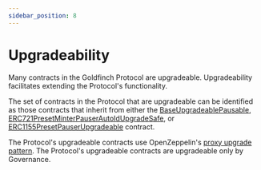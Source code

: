 ```yaml
---
sidebar_position: 8
---
```


# Upgradeability

Many contracts in the Goldfinch Protocol are upgradeable. Upgradeability facilitates extending the Protocol's functionality.

The set of contracts in the Protocol that are upgradeable can be identified as those contracts that inherit from either the [BaseUpgradeablePausable](TODO[PR]), [ERC721PresetMinterPauserAutoIdUpgradeSafe](https://github.com/goldfinch-eng/mono/blob/main/packages/protocol/contracts/external/ERC721PresetMinterPauserAutoId.sol), or [ERC1155PresetPauserUpgradeable](https://github.com/goldfinch-eng/mono/blob/main/packages/protocol/contracts/external/ERC1155PresetPauserUpgradeable.sol) contract.

The Protocol's upgradeable contracts use OpenZeppelin's [proxy upgrade pattern](https://docs.openzeppelin.com/upgrades-plugins/1.x/proxies). The Protocol's upgradeable contracts are upgradeable only by Governance.
